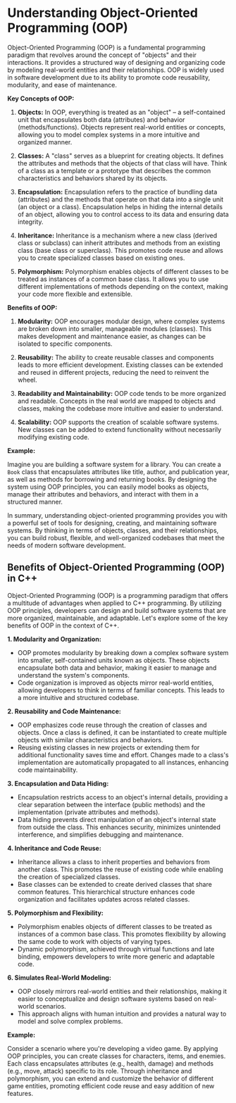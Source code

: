 # Understanding Object-Oriented Programming (OOP)

Object-Oriented Programming (OOP) is a fundamental programming paradigm that revolves around the concept of "objects" and their interactions. It provides a structured way of designing and organizing code by modeling real-world entities and their relationships. OOP is widely used in software development due to its ability to promote code reusability, modularity, and ease of maintenance.

**Key Concepts of OOP:**

1. **Objects:** In OOP, everything is treated as an "object" – a self-contained unit that encapsulates both data (attributes) and behavior (methods/functions). Objects represent real-world entities or concepts, allowing you to model complex systems in a more intuitive and organized manner.

2. **Classes:** A "class" serves as a blueprint for creating objects. It defines the attributes and methods that the objects of that class will have. Think of a class as a template or a prototype that describes the common characteristics and behaviors shared by its objects.

3. **Encapsulation:** Encapsulation refers to the practice of bundling data (attributes) and the methods that operate on that data into a single unit (an object or a class). Encapsulation helps in hiding the internal details of an object, allowing you to control access to its data and ensuring data integrity.

4. **Inheritance:** Inheritance is a mechanism where a new class (derived class or subclass) can inherit attributes and methods from an existing class (base class or superclass). This promotes code reuse and allows you to create specialized classes based on existing ones.

5. **Polymorphism:** Polymorphism enables objects of different classes to be treated as instances of a common base class. It allows you to use different implementations of methods depending on the context, making your code more flexible and extensible.

**Benefits of OOP:**

1. **Modularity:** OOP encourages modular design, where complex systems are broken down into smaller, manageable modules (classes). This makes development and maintenance easier, as changes can be isolated to specific components.

2. **Reusability:** The ability to create reusable classes and components leads to more efficient development. Existing classes can be extended and reused in different projects, reducing the need to reinvent the wheel.

3. **Readability and Maintainability:** OOP code tends to be more organized and readable. Concepts in the real world are mapped to objects and classes, making the codebase more intuitive and easier to understand.

4. **Scalability:** OOP supports the creation of scalable software systems. New classes can be added to extend functionality without necessarily modifying existing code.

**Example:**

Imagine you are building a software system for a library. You can create a `Book` class that encapsulates attributes like title, author, and publication year, as well as methods for borrowing and returning books. By designing the system using OOP principles, you can easily model books as objects, manage their attributes and behaviors, and interact with them in a structured manner.

In summary, understanding object-oriented programming provides you with a powerful set of tools for designing, creating, and maintaining software systems. By thinking in terms of objects, classes, and their relationships, you can build robust, flexible, and well-organized codebases that meet the needs of modern software development.





## Benefits of Object-Oriented Programming (OOP) in C++

Object-Oriented Programming (OOP) is a programming paradigm that offers a multitude of advantages when applied to C++ programming. By utilizing OOP principles, developers can design and build software systems that are more organized, maintainable, and adaptable. Let's explore some of the key benefits of OOP in the context of C++.

**1. Modularity and Organization:**
   - OOP promotes modularity by breaking down a complex software system into smaller, self-contained units known as objects. These objects encapsulate both data and behavior, making it easier to manage and understand the system's components.
   - Code organization is improved as objects mirror real-world entities, allowing developers to think in terms of familiar concepts. This leads to a more intuitive and structured codebase.

**2. Reusability and Code Maintenance:**
   - OOP emphasizes code reuse through the creation of classes and objects. Once a class is defined, it can be instantiated to create multiple objects with similar characteristics and behaviors.
   - Reusing existing classes in new projects or extending them for additional functionality saves time and effort. Changes made to a class's implementation are automatically propagated to all instances, enhancing code maintainability.

**3. Encapsulation and Data Hiding:**
   - Encapsulation restricts access to an object's internal details, providing a clear separation between the interface (public methods) and the implementation (private attributes and methods).
   - Data hiding prevents direct manipulation of an object's internal state from outside the class. This enhances security, minimizes unintended interference, and simplifies debugging and maintenance.

**4. Inheritance and Code Reuse:**
   - Inheritance allows a class to inherit properties and behaviors from another class. This promotes the reuse of existing code while enabling the creation of specialized classes.
   - Base classes can be extended to create derived classes that share common features. This hierarchical structure enhances code organization and facilitates updates across related classes.

**5. Polymorphism and Flexibility:**
   - Polymorphism enables objects of different classes to be treated as instances of a common base class. This promotes flexibility by allowing the same code to work with objects of varying types.
   - Dynamic polymorphism, achieved through virtual functions and late binding, empowers developers to write more generic and adaptable code.

**6. Simulates Real-World Modeling:**
   - OOP closely mirrors real-world entities and their relationships, making it easier to conceptualize and design software systems based on real-world scenarios.
   - This approach aligns with human intuition and provides a natural way to model and solve complex problems.

**Example:**

Consider a scenario where you're developing a video game. By applying OOP principles, you can create classes for characters, items, and enemies. Each class encapsulates attributes (e.g., health, damage) and methods (e.g., move, attack) specific to its role. Through inheritance and polymorphism, you can extend and customize the behavior of different game entities, promoting efficient code reuse and easy addition of new features.

